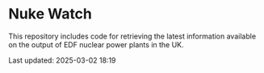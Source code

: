 # Nuke Watch

This repository includes code for retrieving the latest information available on the output of EDF nuclear power plants in the UK.

Last updated: 2025-03-02 18:19